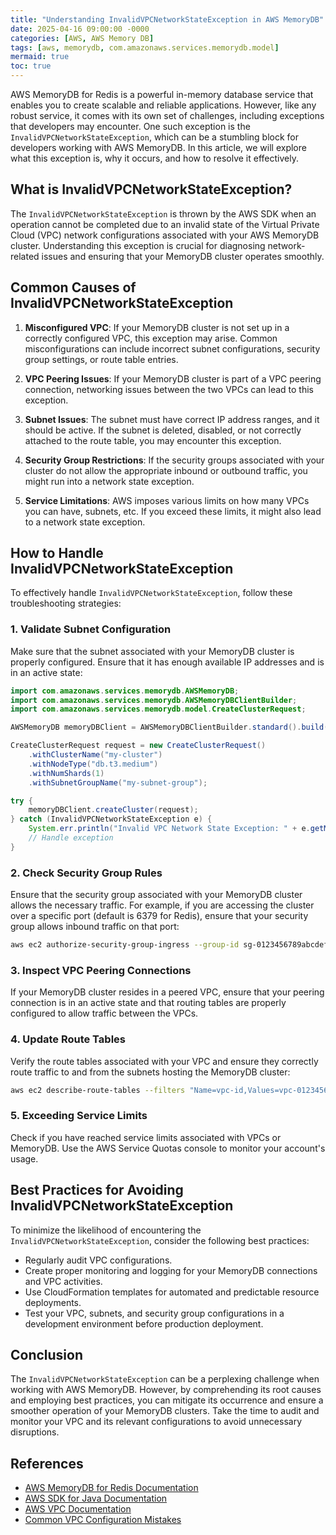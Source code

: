 ```yaml
---
title: "Understanding InvalidVPCNetworkStateException in AWS MemoryDB"
date: 2025-04-16 09:00:00 -0000
categories: [AWS, AWS Memory DB]
tags: [aws, memorydb, com.amazonaws.services.memorydb.model]
mermaid: true
toc: true
---
```



AWS MemoryDB for Redis is a powerful in-memory database service that enables you to create scalable and reliable applications. However, like any robust service, it comes with its own set of challenges, including exceptions that developers may encounter. One such exception is the `InvalidVPCNetworkStateException`, which can be a stumbling block for developers working with AWS MemoryDB. In this article, we will explore what this exception is, why it occurs, and how to resolve it effectively.

## What is InvalidVPCNetworkStateException?

The `InvalidVPCNetworkStateException` is thrown by the AWS SDK when an operation cannot be completed due to an invalid state of the Virtual Private Cloud (VPC) network configurations associated with your AWS MemoryDB cluster. Understanding this exception is crucial for diagnosing network-related issues and ensuring that your MemoryDB cluster operates smoothly.

## Common Causes of InvalidVPCNetworkStateException

1. **Misconfigured VPC**: If your MemoryDB cluster is not set up in a correctly configured VPC, this exception may arise. Common misconfigurations can include incorrect subnet configurations, security group settings, or route table entries.

2. **VPC Peering Issues**: If your MemoryDB cluster is part of a VPC peering connection, networking issues between the two VPCs can lead to this exception.

3. **Subnet Issues**: The subnet must have correct IP address ranges, and it should be active. If the subnet is deleted, disabled, or not correctly attached to the route table, you may encounter this exception.

4. **Security Group Restrictions**: If the security groups associated with your cluster do not allow the appropriate inbound or outbound traffic, you might run into a network state exception.

5. **Service Limitations**: AWS imposes various limits on how many VPCs you can have, subnets, etc. If you exceed these limits, it might also lead to a network state exception.

## How to Handle InvalidVPCNetworkStateException

To effectively handle `InvalidVPCNetworkStateException`, follow these troubleshooting strategies:

### 1. Validate Subnet Configuration

Make sure that the subnet associated with your MemoryDB cluster is properly configured. Ensure that it has enough available IP addresses and is in an active state:

```java
import com.amazonaws.services.memorydb.AWSMemoryDB;
import com.amazonaws.services.memorydb.AWSMemoryDBClientBuilder;
import com.amazonaws.services.memorydb.model.CreateClusterRequest;

AWSMemoryDB memoryDBClient = AWSMemoryDBClientBuilder.standard().build();

CreateClusterRequest request = new CreateClusterRequest()
    .withClusterName("my-cluster")
    .withNodeType("db.t3.medium")
    .withNumShards(1)
    .withSubnetGroupName("my-subnet-group");

try {
    memoryDBClient.createCluster(request);
} catch (InvalidVPCNetworkStateException e) {
    System.err.println("Invalid VPC Network State Exception: " + e.getMessage());
    // Handle exception 
}
```

### 2. Check Security Group Rules

Ensure that the security group associated with your MemoryDB cluster allows the necessary traffic. For example, if you are accessing the cluster over a specific port (default is 6379 for Redis), ensure that your security group allows inbound traffic on that port:

```bash
aws ec2 authorize-security-group-ingress --group-id sg-0123456789abcdef0 --protocol tcp --port 6379 --cidr 0.0.0.0/0
```

### 3. Inspect VPC Peering Connections

If your MemoryDB cluster resides in a peered VPC, ensure that your peering connection is in an active state and that routing tables are properly configured to allow traffic between the VPCs.

### 4. Update Route Tables

Verify the route tables associated with your VPC and ensure they correctly route traffic to and from the subnets hosting the MemoryDB cluster:

```bash
aws ec2 describe-route-tables --filters "Name=vpc-id,Values=vpc-0123456789abcdef0"
```

### 5. Exceeding Service Limits

Check if you have reached service limits associated with VPCs or MemoryDB. Use the AWS Service Quotas console to monitor your account's usage.

## Best Practices for Avoiding InvalidVPCNetworkStateException

To minimize the likelihood of encountering the `InvalidVPCNetworkStateException`, consider the following best practices:

- Regularly audit VPC configurations.
- Create proper monitoring and logging for your MemoryDB connections and VPC activities.
- Use CloudFormation templates for automated and predictable resource deployments.
- Test your VPC, subnets, and security group configurations in a development environment before production deployment.

## Conclusion

The `InvalidVPCNetworkStateException` can be a perplexing challenge when working with AWS MemoryDB. However, by comprehending its root causes and employing best practices, you can mitigate its occurrence and ensure a smoother operation of your MemoryDB clusters. Take the time to audit and monitor your VPC and its relevant configurations to avoid unnecessary disruptions.

## References

- [AWS MemoryDB for Redis Documentation](https://docs.aws.amazon.com/memorydb/latest/devguide/what-is.html)
- [AWS SDK for Java Documentation](https://docs.aws.amazon.com/sdk-for-java/latest/developer-guide/home.html)
- [AWS VPC Documentation](https://docs.aws.amazon.com/vpc/latest/userguide/what-is-amazon-vpc.html)
- [Common VPC Configuration Mistakes](https://aws.amazon.com/premiumsupport/knowledge-center/vpc-configuration-mistakes/)